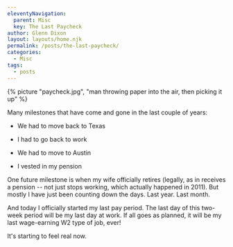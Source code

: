 ```yaml
---
eleventyNavigation:
  parent: Misc
  key: The Last Paycheck
author: Glenn Dixon
layout: layouts/home.njk
permalink: /posts/the-last-paycheck/
categories:
  - Misc
tags:
  - posts
---
```

{% picture "paycheck.jpg", "man throwing paper into the air, then picking it up" %}

Many milestones that have come and gone in the last couple of years:

* We had to move back to Texas
  
* I had to go back to work
  
* We had to move to Austin
  
* I vested in my pension

One future milestone is when my wife officially retires (legally, as in receives a pension -- not just stops working, which actually happened in 2011). But mostly I have just been counting down the days. Last year. Last month.

And today I officially started my last pay period. The last day of this two-week period will be my last day at work. If all goes as planned, it will be my last wage-earning W2 type of job, ever!

It's starting to feel real now.